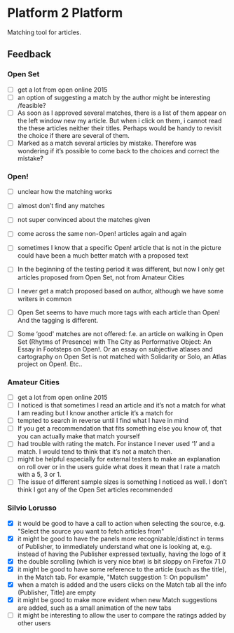 # Platform 2 Platform
Matching tool for articles.

## Feedback

### Open Set

- [ ] get a lot from open online 2015
- [ ] an option of suggesting a match by the author might be interesting /feasible?
- [ ] As soon as I approved several matches, there is a list of them appear on the left window new my article. But when i click on them, i cannot read the these articles neither their titles. Perhaps would be handy to revisit the choice if there are several of them. 
- [ ] Marked as a match several articles by mistake. Therefore was wondering if it’s possible to come back to the choices and correct the mistake? 

### Open!

- [ ] unclear how the matching works
- [ ] almost don’t find any matches
- [ ] not super convinced about the matches given
- [ ] come across the same non-Open! articles again and again
- [ ] sometimes I know that a specific Open! article that is not in the picture could have been a much better match with a proposed text
- [ ] In the beginning of the testing period it was different, but now I only get articles proposed from Open Set, not from Amateur Cities
- [ ] I never get a match proposed based on author, although we have some writers in common
- [ ] Open Set seems to have much more tags with each article than Open! And the tagging is different. 
- [ ] Some ‘good' matches are not offered: f.e. an article on walking in Open Set (Rhytms of Presence) with The City as Performative Object: An Essay in Footsteps on Open!. Or an essay on subjective atlases and cartography on Open Set is not matched with Solidarity or Solo, an Atlas project on Open!. Etc..


### Amateur Cities

- [ ] get a lot from open online 2015
- [ ] I noticed is that sometimes I read an article and it’s not a match for what I am reading but I know another article it’s a match for
- [ ] tempted to search in reverse until I find what I have in mind
- [ ] If you get a recommendation that fits something else you know of, that you can actually make that match yourself
- [ ] had trouble with rating the match. For instance I never used ‘1’ and a match. I would tend to think that it’s not a match then. 
- [ ] might be helpful especially for external testers to make an explanation on roll over or in the users guide what does it mean that I rate a match with a 5, 3 or 1.
- [ ] The issue of different sample sizes is something I noticed as well. I don’t think I got any of the Open Set articles recommended

### Silvio Lorusso

- [x] it would be good to have a call to action when selecting the source, e.g. "Select the source you want to fetch articles from"
- [x] it might be good to have the panels more recognizable/distinct in terms of Publisher, to immediately understand what one is looking at, e.g. instead of having the Publisher expressed textually, having the logo of it
- [x] the double scrolling (which is very nice btw) is bit sloppy on Firefox 71.0
- [x] it might be good to have some reference to the article (such as the title), in the Match tab. For example, "Match suggestion 1: On populism"
- [x] when a match is added and the users clicks on the Match tab all the info (Publisher, Title) are empty
- [x] it might be good to make more evident when new Match suggestions are added, such as a small animation of the new tabs
- [ ] it might be interesting to allow the user to compare the ratings added by other users
